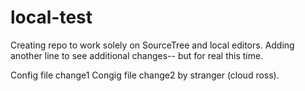 # local-test
Creating repo to work solely on SourceTree and local editors.
Adding another line to see additional changes-- but for real this time.

Config file change1
Congig file change2 by stranger (cloud ross).
